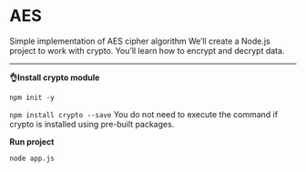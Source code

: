 # AES
Simple implementation of AES cipher algorithm
We’ll create a Node.js project to work with crypto. You’ll learn how to encrypt and decrypt data.

---
**👌Install crypto module**

`npm init -y`

`npm install crypto --save`
You do not need to execute the command if crypto is installed using pre-built packages.

**Run project**

`node app.js`

